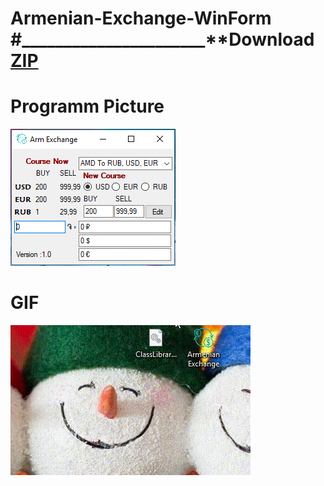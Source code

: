 # Armenian-Exchange-WinForm #______________________**Download [ZIP](https://github.com/SurenKhachatryan/Armenian-Exchange-WinForm/blob/master/Armenian_Exchange.exe.zip)

# Programm Picture
![](https://github.com/SurenKhachatryan/Armenian-Exchange-WinForm/blob/master/Armenian%20Exchange.PNG)

# GIF
![](https://github.com/SurenKhachatryan/Armenian-Exchange-WinForm/blob/master/Armenian%20Exchange.gif)
